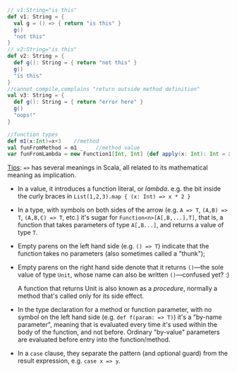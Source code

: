 ```scala
// v1:String="is this"
def v1: String = {
  val g = () => { return "is this" }
  g()                               
  "not this"
}
// v2:String="is this"
def v2: String = {         
  def g(): String = { return "not this" }
  g()
  "is this"
}
//cannot compile,complains "return outside method definition"
val v3: String = {         
  def g(): String = { return "error here" }
  g()
  "oops!"
}

//function types
def m1(x:Int)=x+3    //method
val funFromMethod = m1 _    //method value
var funFromLambda = new Function1[Int, Int] {def apply(x: Int): Int = x + 1} //anonymous function, can be also written as (x:Int)=>x+1
```

[Tips](http://stackoverflow.com/questions/6951895/what-does-and-mean-in-scala/6952195#6952195):
`=>` has several meanings in Scala, all related to its mathematical meaning as implication.

* In a value, it introduces a function literal, or *lambda*.  e.g. the bit inside the curly braces in `List(1,2,3).map { (x: Int) => x * 2 }` 

* In a type, with symbols on both sides of the arrow (e.g. `A => T`, `(A,B) => T`, `(A,B,C) => T`, etc.) it's sugar for `Function<n>[A[,B,...],T]`, that is, a function that takes parameters of type `A[,B...]`, and returns a value of type `T`.  
 * Empty parens on the left hand side (e.g. `() => T`) indicate that the function takes no parameters (also sometimes called a "thunk");

 * Empty parens on the right hand side denote that it returns `()`&mdash;the sole value of type `Unit`, whose name can also be written `()`&mdash;confused yet? :)  

      A function that returns Unit is also known as a *procedure*, normally a method that's called only for its side effect.


* In the type declaration for a method or function parameter, with no symbol on the left hand side (e.g. `def f(param: => T)`) it's a "by-name parameter", meaning that is evaluated every time it's used within the body of the function, and not before.  Ordinary "by-value" parameters are evaluated before entry into the function/method.

* In a `case` clause, they separate the pattern (and optional guard) from the result expression, e.g. `case x => y`.